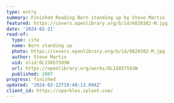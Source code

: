 ```yaml
---
type: entry
summary: Finished Reading Born standing up by Steve Martin
featured: https://covers.openlibrary.org/b/id/6820382-M.jpg
date: '2024-02-21'
read-of:
  type: cite
  name: Born standing up
  photo: https://covers.openlibrary.org/b/id/6820382-M.jpg
  author: Steve Martin
  uid: olid:OL15857593W
  url: https://openlibrary.org/works/OL15857593W
  published: 2007
progress: finished
updated: '2024-02-22T19:48:13.094Z'
client_id: https://sparkles.sploot.com/
---
```

